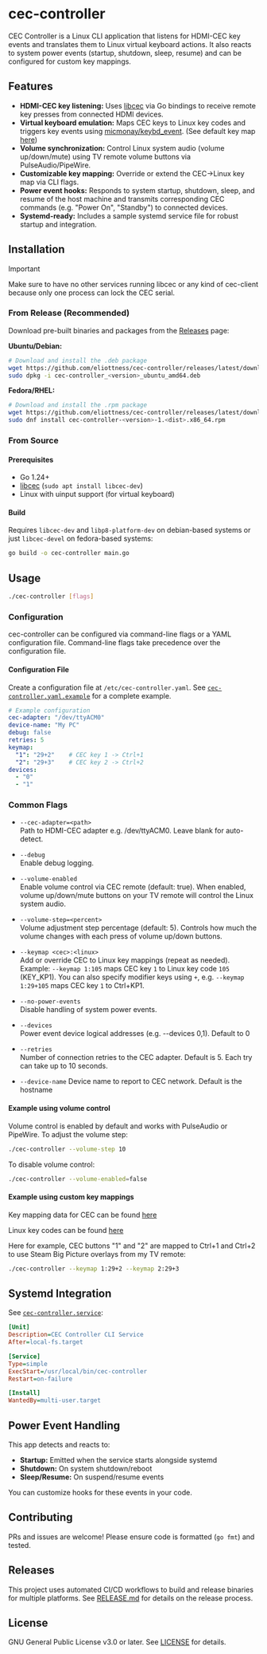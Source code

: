 # cec-controller

CEC Controller is a Linux CLI application that listens for HDMI-CEC key events and translates them to Linux virtual
keyboard actions. It also reacts to system power events (startup, shutdown, sleep, resume) and can be configured for
custom key mappings.

## Features

- **HDMI-CEC key listening:** Uses [libcec](https://libcec.pulse-eight.com/) via Go bindings to receive remote key
  presses from connected HDMI devices.
- **Virtual keyboard emulation:** Maps CEC keys to Linux key codes and triggers key events
  using [micmonay/keybd_event](https://github.com/micmonay/keybd_event). (See default key map [here](keymap.go))
- **Volume synchronization:** Control Linux system audio (volume up/down/mute) using TV remote volume buttons via PulseAudio/PipeWire.
- **Customizable key mapping:** Override or extend the CEC→Linux key map via CLI flags.
- **Power event hooks:** Responds to system startup, shutdown, sleep, and resume of the host machine and transmits
  corresponding CEC commands (e.g. "Power On", "Standby") to connected devices.
- **Systemd-ready:** Includes a sample systemd service file for robust startup and integration.

## Installation

> [!IMPORTANT]  
> Make sure to have no other services running libcec or any kind of cec-client because only one process can lock the CEC serial.

### From Release (Recommended)

Download pre-built binaries and packages from the [Releases](https://github.com/eliottness/cec-controller/releases) page:

**Ubuntu/Debian:**
```sh
# Download and install the .deb package
wget https://github.com/eliottness/cec-controller/releases/latest/download/cec-controller_<version>_ubuntu_amd64.deb
sudo dpkg -i cec-controller_<version>_ubuntu_amd64.deb
```

**Fedora/RHEL:**
```sh
# Download and install the .rpm package
wget https://github.com/eliottness/cec-controller/releases/latest/download/cec-controller-<version>-1.<dist>.x86_64.rpm
sudo dnf install cec-controller-<version>-1.<dist>.x86_64.rpm
```

### From Source

#### Prerequisites

- Go 1.24+
- [libcec](https://libcec.pulse-eight.com/) (`sudo apt install libcec-dev`)
- Linux with uinput support (for virtual keyboard)

#### Build

Requires `libcec-dev` and `libp8-platform-dev` on debian-based systems or just `libcec-devel` on fedora-based systems:

```sh
go build -o cec-controller main.go
```

## Usage

```sh
./cec-controller [flags]
```

### Configuration

cec-controller can be configured via command-line flags or a YAML configuration file. Command-line flags take precedence over the configuration file.

#### Configuration File

Create a configuration file at `/etc/cec-controller.yaml`. See [`cec-controller.yaml.example`](cec-controller.yaml.example) for a complete example.

```yaml
# Example configuration
cec-adapter: "/dev/ttyACM0"
device-name: "My PC"
debug: false
retries: 5
keymap:
  "1": "29+2"    # CEC key 1 -> Ctrl+1
  "2": "29+3"    # CEC key 2 -> Ctrl+2
devices:
  - "0"
  - "1"
```

### Common Flags

- `--cec-adapter=<path>`  
  Path to HDMI-CEC adapter e.g. /dev/ttyACM0. Leave blank for auto-detect.

- `--debug`  
  Enable debug logging.

- `--volume-enabled`  
  Enable volume control via CEC remote (default: true). When enabled, volume up/down/mute buttons on your TV remote will control the Linux system audio.

- `--volume-step=<percent>`  
  Volume adjustment step percentage (default: 5). Controls how much the volume changes with each press of volume up/down buttons.

- `--keymap <cec>:<linux>`  
  Add or override CEC to Linux key mappings (repeat as needed). Example: `--keymap 1:105` maps CEC key `1` to Linux key
  code `105` (KEY_KP1). You can also specify modifier keys using `+`, e.g. `--keymap 1:29+105` maps CEC key `1` to Ctrl+KP1.

- `--no-power-events`  
  Disable handling of system power events.

- `--devices`  
  Power event device logical addresses (e.g. --devices 0,1). Default to 0

- `--retries`  
  Number of connection retries to the CEC adapter. Default is 5. Each try can take up to 10 seconds.

- `--device-name`
  Device name to report to CEC network. Default is the hostname

#### Example using volume control

Volume control is enabled by default and works with PulseAudio or PipeWire. To adjust the volume step:

```sh
./cec-controller --volume-step 10
```

To disable volume control:

```sh
./cec-controller --volume-enabled=false
```

#### Example using custom key mappings

Key mapping data for CEC can be found [here](https://github.com/claes/cec/blob/6db0712de894ea0c026b023b02181fee00babd39/cec.go#L147)

Linux key codes can be found [here](https://sites.uclouvain.be/SystInfo/usr/include/linux/input.h.html)

Here for example, CEC buttons "1" and "2" are mapped to Ctrl+1 and Ctrl+2 to use Steam Big Picture overlays from my TV remote:

```sh
./cec-controller --keymap 1:29+2 --keymap 2:29+3
```

## Systemd Integration

See [`cec-controller.service`](cec-controller.service):

```ini
[Unit]
Description=CEC Controller CLI Service
After=local-fs.target

[Service]
Type=simple
ExecStart=/usr/local/bin/cec-controller
Restart=on-failure

[Install]
WantedBy=multi-user.target
```

## Power Event Handling

This app detects and reacts to:

- **Startup:** Emitted when the service starts alongside systemd
- **Shutdown:** On system shutdown/reboot
- **Sleep/Resume:** On suspend/resume events

You can customize hooks for these events in your code.

## Contributing

PRs and issues are welcome! Please ensure code is formatted (`go fmt`) and tested.

## Releases

This project uses automated CI/CD workflows to build and release binaries for multiple platforms. See [RELEASE.md](RELEASE.md) for details on the release process.

## License

GNU General Public License v3.0 or later. See [LICENSE](LICENSE) for details.

